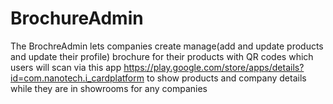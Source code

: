 
# BrochureAdmin

The BrochreAdmin lets companies create manage(add and update products and update their profile) brochure for their products with QR codes which users will scan via this app https://play.google.com/store/apps/details?id=com.nanotech.i_cardplatform to show products and company details while they are in showrooms for any companies
